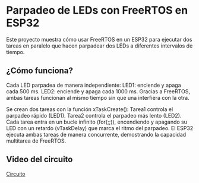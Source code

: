 # Parpadeo de LEDs con FreeRTOS en ESP32

Este proyecto muestra cómo usar FreeRTOS en un ESP32 para ejecutar dos tareas en paralelo que hacen parpadear dos LEDs a diferentes intervalos de tiempo.

## ¿Cómo funciona?

Cada LED parpadea de manera independiente:
LED1: enciende y apaga cada 500 ms.
LED2: enciende y apaga cada 1000 ms.
Gracias a FreeRTOS, ambas tareas funcionan al mismo tiempo sin que una interfiera con la otra.

Se crean dos tareas con la función xTaskCreate():
Tarea1 controla el parpadeo rápido (LED1).
Tarea2 controla el parpadeo más lento (LED2).
Cada tarea entra en un bucle infinito (for(;;)), encendiendo y apagando su LED con un retardo (vTaskDelay) que marca el ritmo del parpadeo.
El ESP32 ejecuta ambas tareas de manera concurrente, demostrando la capacidad multitarea de FreeRTOS.

## Video del circuito

[Circuito](https://drive.google.com/file/d/1mHZMzCxu7DJfGRsWKxNLUTlvqcNA2Xw7/view?usp=sharing)
